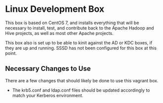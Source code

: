 # Linux Development Box
This box is based on CentOS 7, and installs everything that will be necessary to install, test, and contribute back to the Apache Hadoop and Hive projects, as well as most other Apache projects. 

This box also is set up to be able to kinit against the AD or KDC boxes, if they are up and running. SSSD has not been configured for this box at this point.

## Necessary Changes to Use
There are a few changes that should likely be done to use this vagrant box.
* The krb5.conf and ldap.conf files should be updated accordingly to match your Kerberos environment.
